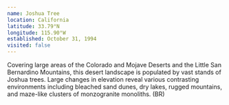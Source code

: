 ```yaml
---
name: Joshua Tree
location: California
latitude: 33.79°N
longitude: 115.90°W
established: October 31, 1994
visited: false
---
```


Covering large areas of the Colorado and Mojave Deserts and the Little San Bernardino Mountains, this desert landscape is populated by vast stands of Joshua trees. Large changes in elevation reveal various contrasting environments including bleached sand dunes, dry lakes, rugged mountains, and maze-like clusters of monzogranite monoliths. (BR)

